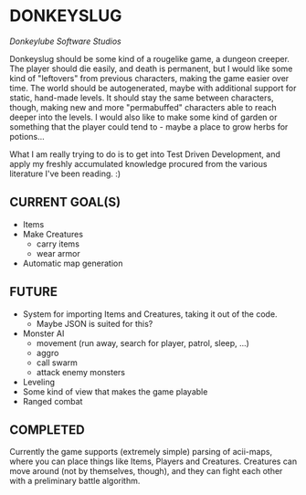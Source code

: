 DONKEYSLUG
==========
*Donkeylube Software Studios*

Donkeyslug should be some kind of a rougelike game, a dungeon creeper. The player should die easily, and death is permanent,
but I would like some kind of "leftovers" from previous characters, making the game easier over time. The world
should be autogenerated, maybe with additional support for static, hand-made levels. It should stay the same between
characters, though, making new and more "permabuffed" characters able to reach deeper into the levels. I would also like
to make some kind of garden or something that the player could tend to - maybe a place to grow herbs for potions...

What I am really trying to do is to get into Test Driven Development, and apply my freshly accumulated knowledge
procured from the various literature I've been reading. :)


CURRENT GOAL(S)
---------------
* Items
* Make Creatures
  - carry items
  - wear armor
* Automatic map generation


FUTURE
------
* System for importing Items and Creatures, taking it out of the code.
  - Maybe JSON is suited for this?
* Monster AI
  - movement (run away, search for player, patrol, sleep, ...)
  - aggro
  - call swarm
  - attack enemy monsters
* Leveling
* Some kind of view that makes the game playable
* Ranged combat



COMPLETED
---------
Currently the game supports (extremely simple) parsing of acii-maps, where you can place things like Items, Players and
Creatures. Creatures can move around (not by themselves, though), and they can fight each other with a preliminary
battle algorithm.
